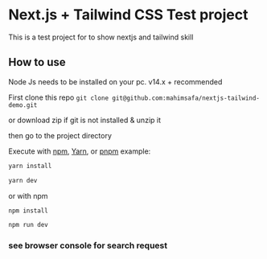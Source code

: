 # Next.js + Tailwind CSS Test project

This is a test project for to show nextjs and tailwind skill

## How to use

Node Js needs to be installed on your pc. v14.x + recommended 

First clone this repo `git clone git@github.com:mahimsafa/nextjs-tailwind-demo.git`

or download zip if git is not installed & unzip it

then go to the project directory

Execute with [npm](https://docs.npmjs.com/cli/init), [Yarn](https://yarnpkg.com/lang/en/docs/cli/create/), or [pnpm](https://pnpm.io) example:

```bash
yarn install
```

```bash
yarn dev
```

or with npm

```bash
npm install
```

```bash
npm run dev
```

### see browser console for search request
